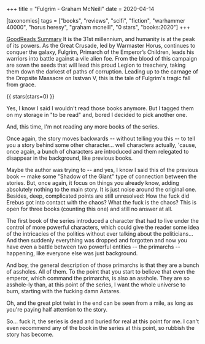 +++
title = "Fulgrim - Graham McNeill"
date = 2020-04-14

[taxonomies]
tags = ["books", "reviews", "scifi", "fiction", "warhammer 40000", 
"horus heresy", "graham mcneill", "0 stars", "books:2020"]
+++

[GoodReads Summary](https://www.goodreads.com/book/show/957931.Fulgrim)
It is the 31st millennium, and humanity is at the peak of its powers. As the
Great Crusade, led by Warmaster Horus, continues to conquer the galaxy,
Fulgrim, Primarch of the Emperor’s Children, leads his warriors into battle
against a vile alien foe. From the blood of this campaign are sown the seeds
that will lead this proud Legion to treachery, taking them down the darkest of
paths of corruption. Leading up to the carnage of the Dropsite Massacre on
Isstvan V, this is the tale of Fulgrim's tragic fall from grace.

<!-- more -->

{{ stars(stars=0) }}

Yes, I know I said I wouldn't read those books anymore. But I tagged them on
my storage in "to be read" and, bored I decided to pick another one.

And, this time, I'm not reading any more books of the series.

Once again, the story moves backwards -- without telling you this -- to tell
you a story behind some other character... well character*s* actually, 'cause,
once again, a bunch of characters are introduced and them relegated to
disappear in the background, like previous books.

Maybe the author was trying to -- and yes, I know I said this of the previous
book -- make some "Shadow of the Giant" type of connection between the
stories. But, once again, it focus on things you already know, adding
absolutely nothing to the main story. It is just noise around the original
one. Besides, deep, complicated points are still unresolved: How the fuck did
Erebus got into contact with the chaos? What the fuck is the chaos? This is
open for three books (counting this one) and still no answer at all.

The first book of the series introduced a character that had to live under the
control of more powerful characters, which could give the reader some idea of
the intricacies of the politics without ever talking about the politicians...
And then suddenly everything was dropped and forgotten and now you have even a
battle between two powerful entities -- the primarchs -- happening, like
everyone else was just background.

And boy, the general description of those primarchs is that they are a bunch
of assholes. All of them. To the point that you start to believe that even the
emperor, which command the primarchs, is also an asshole. They are so
asshole-ly than, at this point of the series, I want the whole universe to
burn, starting with the fucking damn Astares.

Oh, and the great plot twist in the end can be seen from a mile, as long as
you're paying half attention to the story.

So... fuck it, the series is dead and buried for real at this point for me.
I can't even recommend any of the book in the series at this point, so rubbish
the story has become.
